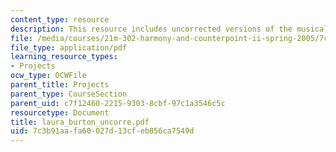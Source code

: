 ```yaml
---
content_type: resource
description: This resource includes uncorrected versions of the musical rhythms.
file: /media/courses/21m-302-harmony-and-counterpoint-ii-spring-2005/7c3b91aafa60027d13cfeb856ca7549d_laura_burton_uncorre.pdf
file_type: application/pdf
learning_resource_types:
- Projects
ocw_type: OCWFile
parent_title: Projects
parent_type: CourseSection
parent_uid: c7f12460-2215-9303-8cbf-97c1a3546c5c
resourcetype: Document
title: laura_burton_uncorre.pdf
uid: 7c3b91aa-fa60-027d-13cf-eb856ca7549d
---
```

